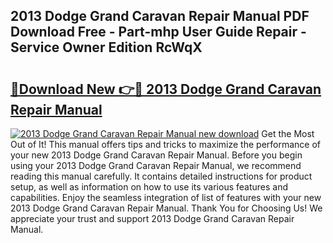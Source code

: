 ## 2013 Dodge Grand Caravan Repair Manual PDF Download Free - Part-mhp User Guide Repair - Service Owner Edition RcWqX

# <h2><a href="http://bc11712.oget.top/?id=2013+Dodge+Grand+Caravan+Repair+Manual">🔗Download New 👉🔴 2013 Dodge Grand Caravan Repair Manual</a></h2>

[![2013 Dodge Grand Caravan Repair Manual new download](https://i.imgur.com/5g1atiW.png)](http://bc11712.oget.top/?id=2013+Dodge+Grand+Caravan+Repair+Manual)
Get the Most Out of It! This manual offers tips and tricks to maximize the performance of your new 2013 Dodge Grand Caravan Repair Manual. Before you begin using your 2013 Dodge Grand Caravan Repair Manual, we recommend reading this manual carefully. It contains detailed instructions for product setup, as well as information on how to use its various features and capabilities. Enjoy the seamless integration of list of features with your new 2013 Dodge Grand Caravan Repair Manual. Thank You for Choosing Us! We appreciate your trust and support 2013 Dodge Grand Caravan Repair Manual.
